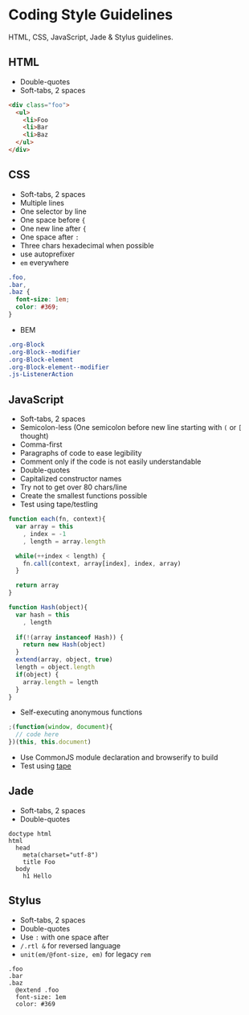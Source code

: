 # Coding Style Guidelines

HTML, CSS, JavaScript, Jade & Stylus guidelines. 

## HTML

* Double-quotes
* Soft-tabs, 2 spaces

```html
<div class="foo">
  <ul>
    <li>Foo
    <li>Bar
    <li>Baz
  </ul>
</div>
```

## CSS

* Soft-tabs, 2 spaces
* Multiple lines
* One selector by line
* One space before `{`
* One new line after `{`
* One space after `:`
* Three chars hexadecimal when possible
* use autoprefixer
* `em` everywhere

```css
.foo,
.bar,
.baz {
  font-size: 1em;
  color: #369;
}
```

* BEM

```css
.org-Block
.org-Block--modifier
.org-Block-element
.org-Block-element--modifier
.js-ListenerAction
```

## JavaScript

* Soft-tabs, 2 spaces
* Semicolon-less (One semicolon before new line starting with `(` or `[` thought)
* Comma-first
* Paragraphs of code to ease legibility
* Comment only if the code is not easily understandable
* Double-quotes
* Capitalized constructor names
* Try not to get over 80 chars/line
* Create the smallest functions possible
* Test using tape/testling

```javascript
function each(fn, context){
  var array = this
    , index = -1
    , length = array.length

  while(++index < length) {
    fn.call(context, array[index], index, array)
  }

  return array
}
```

```javascript
function Hash(object){
  var hash = this
    , length
 
  if(!(array instanceof Hash)) {
    return new Hash(object)
  }
  extend(array, object, true)
  length = object.length
  if(object) {
    array.length = length
  }
}
```

* Self-executing anonymous functions 

```javascript
;(function(window, document){
  // code here
})(this, this.document)
```

* Use CommonJS module declaration and browserify to build
* Test using [tape](https://github.com/substack/tape)

## Jade

* Soft-tabs, 2 spaces
* Double-quotes

```jade
doctype html
html
  head
    meta(charset="utf-8")
    title Foo
  body
    h1 Hello
```

## Stylus

* Soft-tabs, 2 spaces
* Double-quotes
* Use `:` with one space after
* `/.rtl &` for reversed language
* `unit(em/@font-size, em)` for legacy `rem`

```stylus
.foo
.bar
.baz 
  @extend .foo
  font-size: 1em
  color: #369
```
